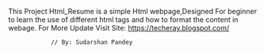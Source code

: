 This Project Html_Resume is a simple Html webpage,Designed For beginner to learn the use of different html tags and how to format the content in webage.
For More Update Visit Site: https://techeray.blogspot.com/

                // By: Sudarshan Pandey